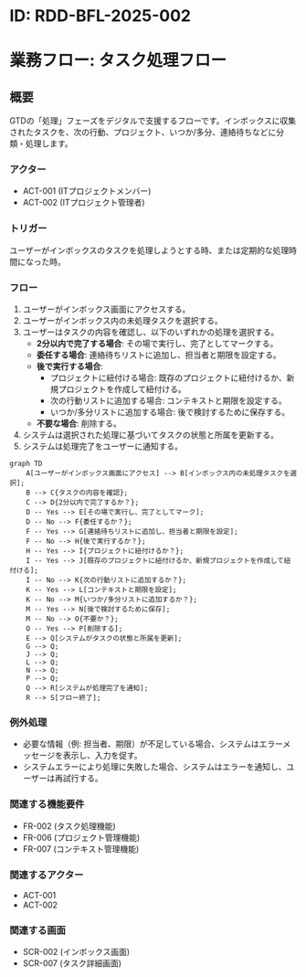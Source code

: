 # ID: RDD-BFL-2025-002

# 業務フロー: タスク処理フロー

## 概要

GTDの「処理」フェーズをデジタルで支援するフローです。インボックスに収集されたタスクを、次の行動、プロジェクト、いつか/多分、連絡待ちなどに分類・処理します。

### アクター

- ACT-001 (ITプロジェクトメンバー)
- ACT-002 (ITプロジェクト管理者)

### トリガー

ユーザーがインボックスのタスクを処理しようとする時、または定期的な処理時間になった時。

### フロー

1. ユーザーがインボックス画面にアクセスする。
1. ユーザーがインボックス内の未処理タスクを選択する。
1. ユーザーはタスクの内容を確認し、以下のいずれかの処理を選択する。
   - **2分以内で完了する場合**: その場で実行し、完了としてマークする。
   - **委任する場合**: 連絡待ちリストに追加し、担当者と期限を設定する。
   - **後で実行する場合**:
     - プロジェクトに紐付ける場合: 既存のプロジェクトに紐付けるか、新規プロジェクトを作成して紐付ける。
     - 次の行動リストに追加する場合: コンテキストと期限を設定する。
     - いつか/多分リストに追加する場合: 後で検討するために保存する。
   - **不要な場合**: 削除する。
1. システムは選択された処理に基づいてタスクの状態と所属を更新する。
1. システムは処理完了をユーザーに通知する。

```mermaid
graph TD
    A[ユーザーがインボックス画面にアクセス] --> B[インボックス内の未処理タスクを選択];
    B --> C{タスクの内容を確認};
    C --> D{2分以内で完了するか？};
    D -- Yes --> E[その場で実行し、完了としてマーク];
    D -- No --> F{委任するか？};
    F -- Yes --> G[連絡待ちリストに追加し、担当者と期限を設定];
    F -- No --> H{後で実行するか？};
    H -- Yes --> I{プロジェクトに紐付けるか？};
    I -- Yes --> J[既存のプロジェクトに紐付けるか、新規プロジェクトを作成して紐付ける];
    I -- No --> K{次の行動リストに追加するか？};
    K -- Yes --> L[コンテキストと期限を設定];
    K -- No --> M{いつか/多分リストに追加するか？};
    M -- Yes --> N[後で検討するために保存];
    M -- No --> O{不要か？};
    O -- Yes --> P[削除する];
    E --> Q[システムがタスクの状態と所属を更新];
    G --> Q;
    J --> Q;
    L --> Q;
    N --> Q;
    P --> Q;
    Q --> R[システムが処理完了を通知];
    R --> S[フロー終了];
```

### 例外処理

- 必要な情報（例: 担当者、期限）が不足している場合、システムはエラーメッセージを表示し、入力を促す。
- システムエラーにより処理に失敗した場合、システムはエラーを通知し、ユーザーは再試行する。

### 関連する機能要件

- FR-002 (タスク処理機能)
- FR-006 (プロジェクト管理機能)
- FR-007 (コンテキスト管理機能)

### 関連するアクター

- ACT-001
- ACT-002

### 関連する画面

- SCR-002 (インボックス画面)
- SCR-007 (タスク詳細画面)
